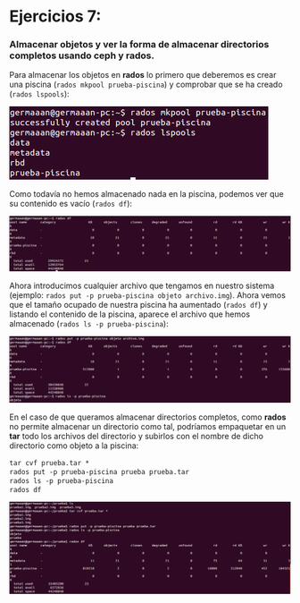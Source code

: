 # Ejercicios 7:
### Almacenar objetos y ver la forma de almacenar directorios completos usando ceph y rados. 

Para almacenar los objetos en **rados** lo primero que deberemos es crear una piscina (`rados mkpool prueba-piscina`) y comprobar que se ha creado (`rados lspools`):

![eje07_img01](imagenes/eje07_img01.png)

Como todavía no hemos almacenado nada en la piscina, podemos ver que su contenido es vacío (`rados df`):

![eje07_img02](imagenes/eje07_img02.png)

Ahora introducimos cualquier archivo que tengamos en nuestro sistema (ejemplo: `rados put -p prueba-piscina objeto archivo.img`). Ahora vemos que el tamaño ocupado de nuestra piscina ha aumentado (`rados df`) y listando el contenido de la piscina, aparece el archivo que hemos almacenado (`rados ls -p prueba-piscina`):

![eje07_img03](imagenes/eje07_img03.png)

En el caso de que queramos almacenar directorios completos, como **rados** no permite almacenar un directorio como tal, podríamos empaquetar en un **tar** todo los archivos del directorio y subirlos con el nombre de dicho directorio como objeto a la piscina:

```
tar cvf prueba.tar *
rados put -p prueba-piscina prueba prueba.tar
rados ls -p prueba-piscina
rados df
```

![eje07_img04](imagenes/eje07_img04.png)
